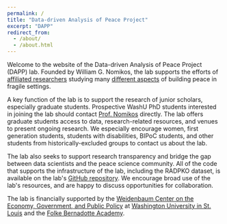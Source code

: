 ```yaml
---
permalink: /
title: "Data-driven Analysis of Peace Project"
excerpt: "DAPP"
redirect_from: 
  - /about/
  - /about.html
---
```


Welcome to the website of the Data-driven Analysis of Peace Project
(DAPP) lab. Founded by William G. Nomikos, the lab supports the efforts of
[affiliated researchers](/people) studying many [different aspects](/research)
of building peace in fragile settings.

A key function of the lab is to support the research of junior scholars,
especially graduate students. Prospective WashU PhD students interested in
joining the lab should contact [Prof. Nomikos](mailto:wnomikos@wustl.edu)
directly. The lab offers graduate students access to data, research-related
resources, and venues to present ongoing research. We especially encourage
women, first generation students, students with disabilities, BIPoC students,
and other students from historically-excluded groups to contact us about the
lab.

The lab also seeks to support research transparency and bridge the gap between
data scientists and the peace science community. All of the code that supports
the infrastructure of the lab, including the RADPKO dataset, is available on the
lab's [GitHub repository](https://github.com/dapp-lab). We encourage broad use
of the lab's resources, and are happy to discuss opportunities for
collaboration.

The lab is financially supported by the
[Weidenbaum Center on the Economy, Government, and Public Policy](https://wc.wustl.edu)
at [Washington University in St. Louis](https://wustl.edu) and the
[Folke Bernadotte Academy](https://fba.se/en/).
